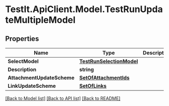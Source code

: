 # TestIt.ApiClient.Model.TestRunUpdateMultipleModel

## Properties

Name | Type | Description | Notes
------------ | ------------- | ------------- | -------------
**SelectModel** | [**TestRunSelectionModel**](TestRunSelectionModel.md) |  | 
**Description** | **string** |  | [optional] 
**AttachmentUpdateScheme** | [**SetOfAttachmentIds**](SetOfAttachmentIds.md) |  | 
**LinkUpdateScheme** | [**SetOfLinks**](SetOfLinks.md) |  | 

[[Back to Model list]](../README.md#documentation-for-models) [[Back to API list]](../README.md#documentation-for-api-endpoints) [[Back to README]](../README.md)

